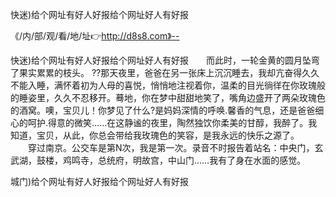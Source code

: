 快迷)给个网址有好人好报给个网址好人有好报

《/内/部/观/看/地/址👉http://d8s8.com》--

快迷)给个网址有好人好报给个网址好人有好报　　而此时，一轮金黄的圆月坠弯了果实累累的枝头。
??那天夜里，爸爸在另一张床上沉沉睡去，我却亢奋得久久不能入睡，满怀着初为人母的喜悦，悄悄地注视着你，温柔的目光徜徉在你玫瑰般的睡姿里，久久不忍移开。蓦地，你在梦中甜甜地笑了，嘴角边盛开了两朵玫瑰色的酒窝。噢，宝贝儿！你梦见了什么?是妈妈深情的呼唤.馨香的气息，还是爸爸细心的呵护.得意的微笑......在这静谧的夜里，陶然独饮你柔美的甘醇，我醉了。我知道，宝贝，从此，你总会带给我玫瑰色的笑容，是我永远的快乐之源了。
　　穿过南京。公交车是第N次，我是第一次。录音不时报告着站名：中央门，玄武湖，鼓楼，鸡鸣寺，总统府，明故宫，中山门……我有了身在水面的感觉。





城门)给个网址有好人好报给个网址好人有好报
